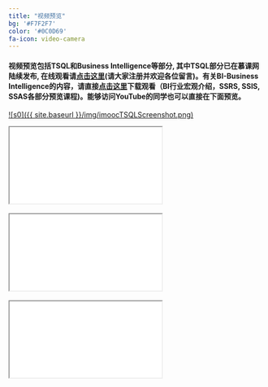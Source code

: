 ```yaml
---
title: "视频预览"
bg: '#F7F2F7'
color: '#0C0D69'
fa-icon: video-camera
---
```


#### 视频预览包括**TSQL**和**Business Intelligence**等部分, 其中**TSQL**部分已在慕课网陆续发布, 在线观看请<a href="http://www.imooc.com/learn/435" target="_blank"><strong>点击这里</strong></a>(请大家注册并欢迎各位留言)。有关BI-Business Intelligence的内容，请直接<a href="https://pan.baidu.com/disk/home#path=%252FImooc_TSQL_MP4%252FXiaoYuClassroom_WebpageSharedFolder" target="_blank"><strong>点击这里</strong></a>下载观看（BI行业宏观介绍，SSRS, SSIS, SSAS各部分预览课程)。能够访问YouTube的同学也可以直接在下面预览。

[![s0]({{ site.baseurl }}/img/imoocTSQLScreenshot.png)](http://www.imooc.com/learn/435)
<br />

<div class="icontain"><iframe src="//www.youtube.com/embed/9WdLdxVcxXs" allowfullscreen></iframe></div>
<br /> 

<div class="icontain"><iframe src="//www.youtube.com/embed/bn2BIX1dm5s" allowfullscreen></iframe></div>
<br />

<div class="icontain"><iframe src="//www.youtube.com/embed/ThWbvD7rQjM" allowfullscreen></iframe></div>

